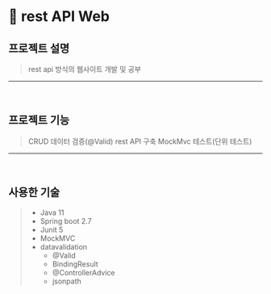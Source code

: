 #  📌 rest API Web

## 프로젝트 설명
> rest api 방식의 웹사이트 개발 및 공부

* * *

</br>

## 프로젝트 기능
> CRUD
> 데이터 검증(@Valid)
> rest API 구축
> MockMvc 테스트(단위 테스트)

* * *

</br>

## 사용한 기술
> - Java 11
> - Spring boot 2.7
> - Junit 5
> - MockMVC
> - datavalidation
>   - @Valid
>   - BindingResult
>   - @ControllerAdvice
>   - jsonpath
